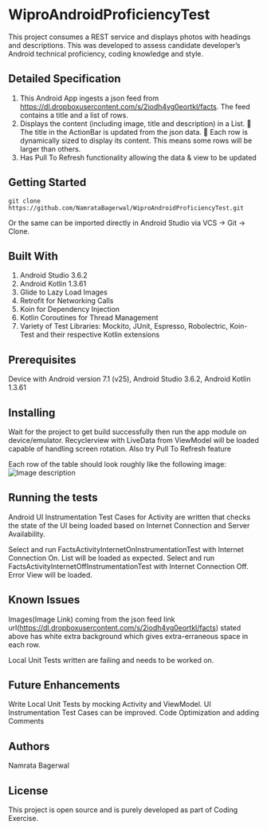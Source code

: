# WiproAndroidProficiencyTest
This project consumes a REST service and displays photos with headings and descriptions. This was developed to assess candidate developer’s Android technical proficiency, coding knowledge and
style.

## Detailed Specification

1. This Android App ingests a json feed from https://dl.dropboxusercontent.com/s/2iodh4vg0eortkl/facts. The feed contains a title and a list of rows.
2. Displays the content (including image, title and description) in a List.
 The title in the ActionBar is updated from the json data.
 Each row is dynamically sized to display its content. This means some rows will be larger than others.
3. Has Pull To Refresh functionality allowing the data & view to be updated


## Getting Started

```
git clone https://github.com/NamrataBagerwal/WiproAndroidProficiencyTest.git
```

Or the same can be imported directly in Android Studio via VCS -> Git -> Clone.

## Built With
1. Android Studio 3.6.2
1. Android Kotlin 1.3.61
2. Glide to Lazy Load Images
3. Retrofit for Networking Calls
4. Koin for Dependency Injection
5. Kotlin Coroutines for Thread Management
6. Variety of Test Libraries: Mockito, JUnit, Espresso, Robolectric, Koin-Test and their respective Kotlin extensions

## Prerequisites
Device with Android version 7.1 (v25), Android Studio 3.6.2, Android Kotlin 1.3.61

## Installing
Wait for the project to get build successfully then run the app module on device/emulator. 
Recyclerview with LiveData from ViewModel will be loaded capable of handling screen rotation.
Also try Pull To Refresh feature

Each row of the table should look roughly like the following image:
![Image description](link-to-image)

## Running the tests

Android UI Instrumentation Test Cases for Activity are written that checks the state of the UI being loaded based on Internet Connection and Server Availability.

Select and run FactsActivityInternetOnInstrumentationTest with Internet Connection On. List will be loaded as expected.
Select and run FactsActivityInternetOffInstrumentationTest with Internet Connection Off. Error View will be loaded.

## Known Issues

Images(Image Link) coming from the json feed link url(https://dl.dropboxusercontent.com/s/2iodh4vg0eortkl/facts) stated above has white extra background which gives extra-erraneous space in each row.

Local Unit Tests written are failing and needs to be worked on.

## Future Enhancements

Write Local Unit Tests by mocking Activity and ViewModel.
UI Instrumentation Test Cases can be improved.
Code Optimization and adding Comments


## Authors
Namrata Bagerwal

## License
This project is open source and is purely developed as part of Coding Exercise.
